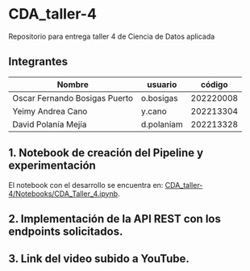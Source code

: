 # CDA_taller-4
Repositorio para entrega taller 4 de Ciencia de Datos aplicada 

## Integrantes

| Nombre | usuario | código|
| ------ | ------------------- | ----------------- |
| Oscar Fernando Bosigas Puerto | o.bosigas | 202220008 |
| Yeimy Andrea Cano | y.cano | 202213304 |
| David Polanía Mejía | d.polaniam | 202213328 |

## 1. Notebook de creación del Pipeline y experimentación
El notebook con el desarrollo se encuentra en: [CDA_taller-4/Notebooks/CDA_Taller_4.ipynb](https://github.com/yacanom/CDA_taller-4/blob/main/Notebooks/CDA_Taller_4.ipynb). 

## 2. Implementación de la API REST con los endpoints solicitados.

## 3. Link del video subido a YouTube.
